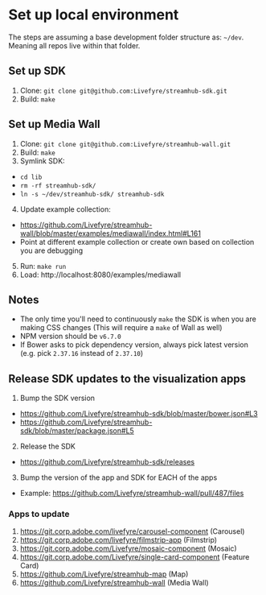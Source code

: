 # Set up local environment
The steps are assuming a base development folder structure as: `~/dev`. Meaning all repos live within that folder.

## Set up SDK
1. Clone: `git clone git@github.com:Livefyre/streamhub-sdk.git`
2. Build: `make`

## Set up Media Wall
1. Clone: `git clone git@github.com:Livefyre/streamhub-wall.git`
2. Build: `make`
3. Symlink SDK:
- `cd lib`
- `rm -rf streamhub-sdk/`
- `ln -s ~/dev/streamhub-sdk/ streamhub-sdk`
4. Update example collection:
- https://github.com/Livefyre/streamhub-wall/blob/master/examples/mediawall/index.html#L161
- Point at different example collection or create own based on collection you are debugging
5. Run: `make run`
6. Load: http://localhost:8080/examples/mediawall

## Notes
- The only time you'll need to continuously `make` the SDK is when you are making CSS changes (This will require a `make` of Wall as well)
- NPM version should be `v6.7.0`
- If Bower asks to pick dependency version, always pick latest version (e.g. pick `2.37.16` instead of `2.37.10`)

## Release SDK updates to the visualization apps
1. Bump the SDK version
- https://github.com/Livefyre/streamhub-sdk/blob/master/bower.json#L3
- https://github.com/Livefyre/streamhub-sdk/blob/master/package.json#L5
2. Release the SDK
- https://github.com/Livefyre/streamhub-sdk/releases
3. Bump the version of the app and SDK for EACH of the apps
- Example: https://github.com/Livefyre/streamhub-wall/pull/487/files

### Apps to update
1. https://git.corp.adobe.com/livefyre/carousel-component (Carousel)
2. https://git.corp.adobe.com/livefyre/filmstrip-app (Filmstrip)
3. https://git.corp.adobe.com/Livefyre/mosaic-component (Mosaic)
4. https://git.corp.adobe.com/Livefyre/single-card-component (Feature Card)
5. https://github.com/Livefyre/streamhub-map (Map)
6. https://github.com/Livefyre/streamhub-wall (Media Wall)
